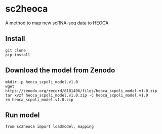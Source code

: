 # sc2heoca
A method to map new scRNA-seq data to HEOCA

## Install
```
git clone 
pip install 
```

## Download the model from Zenodo
```
mkdir -p heoca_scpoli_model.v1.0
wget https://zenodo.org/record/8181496/files/heoca_scpoli_model.v1.0.zip
tar xvzf heoca_scpoli_model.v1.0.zip -C heoca_scpoli_model.v1.0
rm heoca_scpoli_model.v1.0.zip
```

## Run model

```
from sc2heoca import loadmodel, mapping
```
